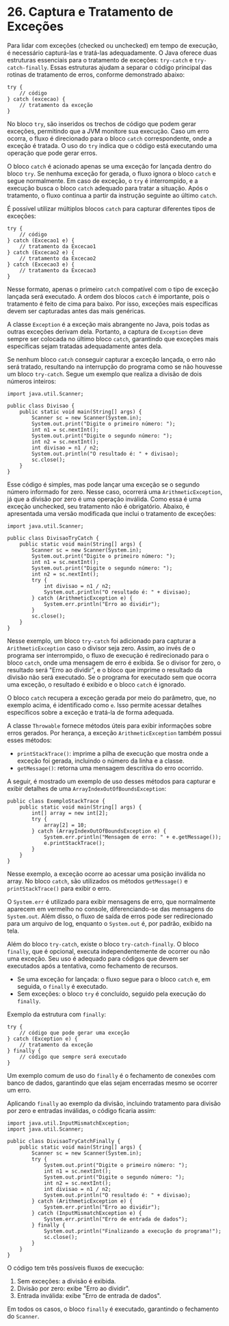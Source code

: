 # 26. Captura e Tratamento de Exceções

Para lidar com exceções (checked ou unchecked) em tempo de execução, é necessário capturá-las e tratá-las adequadamente. O Java oferece duas estruturas essenciais para o tratamento de exceções: `try-catch` e `try-catch-finally`. Essas estruturas ajudam a separar o código principal das rotinas de tratamento de erros, conforme demonstrado abaixo:

```
try {
    // código
} catch (excecao) {
    // tratamento da exceção
}
```

No bloco `try`, são inseridos os trechos de código que podem gerar exceções, permitindo que a JVM monitore sua execução. Caso um erro ocorra, o fluxo é direcionado para o bloco `catch` correspondente, onde a exceção é tratada. O uso do `try` indica que o código está executando uma operação que pode gerar erros.

O bloco `catch` é acionado apenas se uma exceção for lançada dentro do bloco `try`. Se nenhuma exceção for gerada, o fluxo ignora o bloco `catch` e segue normalmente. Em caso de exceção, o `try` é interrompido, e a execução busca o bloco `catch` adequado para tratar a situação. Após o tratamento, o fluxo continua a partir da instrução seguinte ao último `catch`.

É possível utilizar múltiplos blocos `catch` para capturar diferentes tipos de exceções:

```
try {
    // código
} catch (Excecao1 e) {
    // tratamento da Excecao1
} catch (Excecao2 e) {
    // tratamento da Excecao2
} catch (Excecao3 e) {
    // tratamento da Excecao3
}
```

Nesse formato, apenas o primeiro `catch` compatível com o tipo de exceção lançada será executado. A ordem dos blocos `catch` é importante, pois o tratamento é feito de cima para baixo. Por isso, exceções mais específicas devem ser capturadas antes das mais genéricas.

A classe `Exception` é a exceção mais abrangente no Java, pois todas as outras exceções derivam dela. Portanto, a captura de `Exception` deve sempre ser colocada no último bloco `catch`, garantindo que exceções mais específicas sejam tratadas adequadamente antes dela.

Se nenhum bloco `catch` conseguir capturar a exceção lançada, o erro não será tratado, resultando na interrupção do programa como se não houvesse um bloco `try-catch`. Segue um exemplo que realiza a divisão de dois números inteiros:

```
import java.util.Scanner;

public class Divisao {
    public static void main(String[] args) {
        Scanner sc = new Scanner(System.in);
        System.out.print("Digite o primeiro número: ");
        int n1 = sc.nextInt();
        System.out.print("Digite o segundo número: ");
        int n2 = sc.nextInt();
        int divisao = n1 / n2;
        System.out.println("O resultado é: " + divisao);
        sc.close();
    }
}
```

Esse código é simples, mas pode lançar uma exceção se o segundo número informado for zero. Nesse caso, ocorrerá uma `ArithmeticException`, já que a divisão por zero é uma operação inválida. Como essa é uma exceção unchecked, seu tratamento não é obrigatório. Abaixo, é apresentada uma versão modificada que inclui o tratamento de exceções:

```
import java.util.Scanner;

public class DivisaoTryCatch {
    public static void main(String[] args) {
        Scanner sc = new Scanner(System.in);
        System.out.print("Digite o primeiro número: ");
        int n1 = sc.nextInt();
        System.out.print("Digite o segundo número: ");
        int n2 = sc.nextInt();
        try {
            int divisao = n1 / n2;
            System.out.println("O resultado é: " + divisao);
        } catch (ArithmeticException e) {
            System.err.println("Erro ao dividir");
        }
        sc.close();
    }
}
```

Nesse exemplo, um bloco `try-catch` foi adicionado para capturar a `ArithmeticException` caso o divisor seja zero. Assim, ao invés de o programa ser interrompido, o fluxo de execução é redirecionado para o bloco `catch`, onde uma mensagem de erro é exibida. Se o divisor for zero, o resultado será "Erro ao dividir", e o bloco que imprime o resultado da divisão não será executado. Se o programa for executado sem que ocorra uma exceção, o resultado é exibido e o bloco `catch` é ignorado.

O bloco `catch` recupera a exceção gerada por meio do parâmetro, que, no exemplo acima, é identificado como `e`. Isso permite acessar detalhes específicos sobre a exceção e tratá-la de forma adequada.

A classe `Throwable` fornece métodos úteis para exibir informações sobre erros gerados. Por herança, a exceção `ArithmeticException` também possui esses métodos:

- `printStackTrace()`: imprime a pilha de execução que mostra onde a exceção foi gerada, incluindo o número da linha e a classe.
- `getMessage()`: retorna uma mensagem descritiva do erro ocorrido.

A seguir, é mostrado um exemplo de uso desses métodos para capturar e exibir detalhes de uma `ArrayIndexOutOfBoundsException`:

```
public class ExemploStackTrace {
    public static void main(String[] args) {
        int[] array = new int[2];
        try {
            array[2] = 10;
        } catch (ArrayIndexOutOfBoundsException e) {
            System.err.println("Mensagem de erro: " + e.getMessage());
            e.printStackTrace();
        }
    }
}
```

Nesse exemplo, a exceção ocorre ao acessar uma posição inválida no array. No bloco `catch`, são utilizados os métodos `getMessage()` e `printStackTrace()` para exibir o erro.

O `System.err` é utilizado para exibir mensagens de erro, que normalmente aparecem em vermelho no console, diferenciando-se das mensagens do `System.out`. Além disso, o fluxo de saída de erros pode ser redirecionado para um arquivo de log, enquanto o `System.out` é, por padrão, exibido na tela.

Além do bloco `try-catch`, existe o bloco `try-catch-finally`. O bloco `finally`, que é opcional, executa independentemente de ocorrer ou não uma exceção. Seu uso é adequado para códigos que devem ser executados após a tentativa, como fechamento de recursos.

- Se uma exceção for lançada: o fluxo segue para o bloco `catch` e, em seguida, o `finally` é executado.
- Sem exceções: o bloco `try` é concluído, seguido pela execução do `finally`.

Exemplo da estrutura com `finally`:

```
try {
    // código que pode gerar uma exceção
} catch (Exception e) {
    // tratamento da exceção
} finally {
    // código que sempre será executado
}
```

Um exemplo comum de uso do `finally` é o fechamento de conexões com banco de dados, garantindo que elas sejam encerradas mesmo se ocorrer um erro.

Aplicando `finally` ao exemplo da divisão, incluindo tratamento para divisão por zero e entradas inválidas, o código ficaria assim:

```
import java.util.InputMismatchException;
import java.util.Scanner;

public class DivisaoTryCatchFinally {
    public static void main(String[] args) {
        Scanner sc = new Scanner(System.in);
        try {
            System.out.print("Digite o primeiro número: ");
            int n1 = sc.nextInt();
            System.out.print("Digite o segundo número: ");
            int n2 = sc.nextInt();
            int divisao = n1 / n2;
            System.out.println("O resultado é: " + divisao);
        } catch (ArithmeticException e) {
            System.err.println("Erro ao dividir");
        } catch (InputMismatchException e) {
            System.err.println("Erro de entrada de dados");
        } finally {
            System.out.println("Finalizando a execução do programa!");
            sc.close();
        }
    }
}
```

O código tem três possíveis fluxos de execução:

1. Sem exceções: a divisão é exibida.
2. Divisão por zero: exibe "Erro ao dividir".
3. Entrada inválida: exibe "Erro de entrada de dados".

Em todos os casos, o bloco `finally` é executado, garantindo o fechamento do `Scanner`.